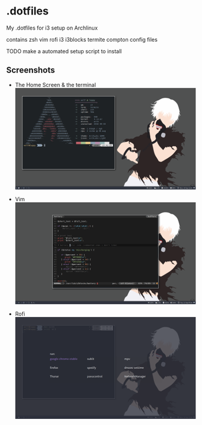 #   .dotfiles

My .dotfiles for i3 setup on Archlinux

contains zsh vim rofi i3 i3blocks termite compton config files 

TODO make a automated setup script to install

Screenshots
------------

* The Home Screen & the terminal
![home-screen](https://github.com/Wolfattackx/.dotfiles/blob/master/screenshots/ArchLabs-34-1366x768.png)

* Vim
![vim](https://github.com/Wolfattackx/.dotfiles/blob/master/screenshots/2018-09-11-191422_1366x768_scrot.png)

* Rofi
![rofi](https://github.com/Wolfattackx/.dotfiles/blob/master/screenshots/2018-09-10-235650_1366x768_scrot.png)
